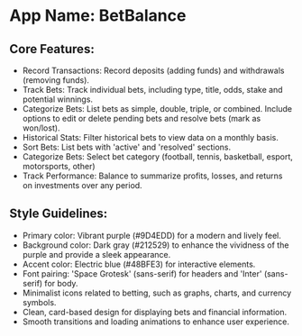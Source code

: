 # **App Name**: BetBalance

## Core Features:

- Record Transactions: Record deposits (adding funds) and withdrawals (removing funds).
- Track Bets: Track individual bets, including type, title, odds, stake and potential winnings.
- Categorize Bets: List bets as simple, double, triple, or combined. Include options to edit or delete pending bets and resolve bets (mark as won/lost).
- Historical Stats: Filter historical bets to view data on a monthly basis.
- Sort Bets: List bets with 'active' and 'resolved' sections.
- Categorize Bets: Select bet category (football, tennis, basketball, esport, motorsports, other)
- Track Performance: Balance to summarize profits, losses, and returns on investments over any period.

## Style Guidelines:

- Primary color: Vibrant purple (#9D4EDD) for a modern and lively feel.
- Background color: Dark gray (#212529) to enhance the vividness of the purple and provide a sleek appearance.
- Accent color: Electric blue (#48BFE3) for interactive elements.
- Font pairing: 'Space Grotesk' (sans-serif) for headers and 'Inter' (sans-serif) for body.
- Minimalist icons related to betting, such as graphs, charts, and currency symbols.
- Clean, card-based design for displaying bets and financial information.
- Smooth transitions and loading animations to enhance user experience.